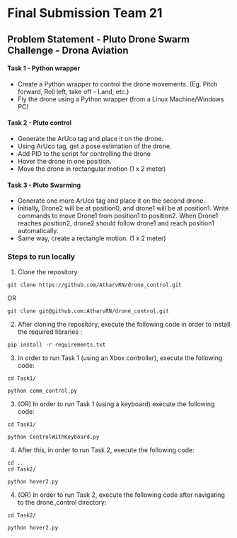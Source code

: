 # Final Submission Team 21 #
## Problem Statement - Pluto Drone Swarm Challenge - Drona Aviation
#### Task 1 - Python wrapper
- Create a Python wrapper to control the drone movements. (Eg. Pitch forward, Roll left, take off - Land, etc.)
- Fly the drone using a Python wrapper (from a Linux Machine/Windows PC)
#### Task 2 - Pluto control
- Generate the ArUco tag and place it on the drone.
- Using ArUco tag, get a pose estimation of the drone.
- Add PID to the script for controlling the drone
- Hover the drone in one position.
- Move the drone in rectangular motion (1 x 2 meter)

#### Task 3 - Pluto Swarming
- Generate one more ArUco tag and place it on the second drone.
- Initially, Drone2 will be at position0, and drone1 will be at position1. Write
commands to move Drone1 from position1 to position2. When Drone1 reaches
position2, drone2 should follow drone1 and reach position1 automatically.
- Same way, create a rectangle motion. (1 x 2 meter)
### Steps to run locally
1. Clone the repository
  ```
  git clone https://github.com/AtharvRN/drone_control.git 
  ``` 
  OR
  ```
  git clone git@github.com:AtharvRN/drone_control.git
  ```
    
2. After cloning the repository, execute the following code in order to install the required libraries :

  ```shell
  pip install -r requirements.txt
  ```
3. In order to run Task 1 (using an Xbox controller), execute the following code:

  ```shell
  cd Task1/
  ```
  ```
  python comm_control.py
  ```

3. (OR) In order to run Task 1 (using a keyboard) execute the following code:

```shell
cd Task1/
```
```
python ControlWithKeyboard.py
```

4. After this, in order to run Task 2, execute the following code:

  ```shell
  cd ..
  cd Task2/
  ```
  ```
  python hover2.py
  ```
  
4. (OR) In order to run Task 2, execute the following code after navigating to the drone_control directory:

  ```shell
  cd Task2/
  ```
  ```
  python hover2.py
  ```
